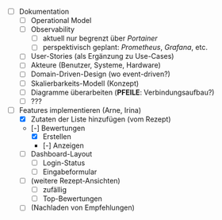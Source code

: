 - [ ] Dokumentation
  - [ ] Operational Model
  - [ ] Observability
    - [ ] aktuell nur begrenzt über *Portainer*
    - [ ] perspektivisch geplant: *Prometheus*, *Grafana*, etc.
  - [ ] User-Stories (als Ergänzung zu Use-Cases)
  - [ ] Akteure (Benutzer, Systeme, Hardware)
  - [ ] Domain-Driven-Design (wo event-driven?)
  - [ ] Skalierbarkeits-Modell (Konzept)
  - [ ] Diagramme überarbeiten (**PFEILE**: Verbindungsaufbau?)
  - [ ] ???
- [ ] Features implementieren (Arne, Irina)
  - [x] Zutaten der Liste hinzufügen (vom Rezept)
  - [-] Bewertungen
    - [x] Erstellen
    - [-] Anzeigen
  - [ ] Dashboard-Layout
    - [ ] Login-Status
    - [ ] Eingabeformular
  - [ ] (weitere Rezept-Ansichten)
    - [ ] zufällig
    - [ ] Top-Bewertungen
  - [ ] (Nachladen von Empfehlungen)